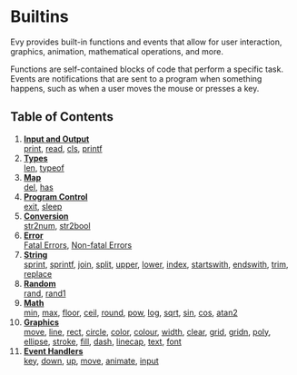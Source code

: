 # Builtins

Evy provides built-in functions and events that allow for user
interaction, graphics, animation, mathematical operations, and more.

Functions are self-contained blocks of code that perform a specific
task. Events are notifications that are sent to a program when
something happens, such as when a user moves the mouse or presses a
key.

## Table of Contents

1. [**Input and Output**](builtins_01_io.md)  
   [print](builtins_01_io.md#print), [read](builtins_01_io.md#read), [cls](builtins_01_io.md#cls), [printf](builtins_01_io.md#printf)
2. [**Types**](builtins_02_types.md)  
   [len](builtins_02_types.md#len), [typeof](builtins_02_types.md#typeof)
3. [**Map**](builtins_03_map.md)  
   [del](builtins_03_map.md#del), [has](builtins_03_map.md#has)
4. [**Program Control**](builtins_04_pcontrol.md)  
   [exit](builtins_04_pcontrol.md#exit), [sleep](builtins_04_pcontrol.md#sleep)
5. [**Conversion**](builtins_05_conv.md)  
   [str2num](builtins_05_conv.md#str2num), [str2bool](builtins_05_conv.md#str2bool)
6. [**Error**](builtins_06_error.md)  
   [Fatal Errors](builtins_06_error.md#fatal-errors), [Non-fatal Errors](builtins_06_error.md#non-fatal-errors)
7. [**String**](builtins_07_string.md)  
   [sprint](builtins_07_string.md#sprint), [sprintf](builtins_07_string.md#sprintf), [join](builtins_07_string.md#join), [split](builtins_07_string.md#split), [upper](builtins_07_string.md#upper), [lower](builtins_07_string.md#lower), [index](builtins_07_string.md#index), [startswith](builtins_07_string.md#startswith), [endswith](builtins_07_string.md#endswith), [trim](builtins_07_string.md#trim), [replace](builtins_07_string.md#replace)
8. [**Random**](builtins_08_random.md)  
   [rand](builtins_06_error.md#rand), [rand1](builtins_06_error.md#rand1)
9. [**Math**](builtins_09_math.md)  
   [min](builtins_09_math.md#min), [max](builtins_09_math.md#max), [floor](builtins_09_math.md#floor), [ceil](builtins_09_math.md#ceil), [round](builtins_09_math.md#round), [pow](builtins_09_math.md#pow), [log](builtins_09_math.md#log), [sqrt](builtins_09_math.md#sqrt), [sin](builtins_09_math.md#sin), [cos](builtins_09_math.md#cos), [atan2](builtins_09_math.md#atan2)
10. [**Graphics**](builtins_10_graphics.md)  
    [move](builtins_10_graphics.md#move), [line](builtins_10_graphics.md#line), [rect](builtins_10_graphics.md#rect), [circle](builtins_10_graphics.md#circle), [color](builtins_10_graphics.md#color), [colour](builtins_10_graphics.md#colour), [width](builtins_10_graphics.md#width), [clear](builtins_10_graphics.md#clear), [grid](builtins_10_graphics.md#grid), [gridn](builtins_10_graphics.md#gridn), [poly](builtins_10_graphics.md#poly), [ellipse](builtins_10_graphics.md#ellipse), [stroke](builtins_10_graphics.md#stroke), [fill](builtins_10_graphics.md#fill), [dash](builtins_10_graphics.md#dash), [linecap](builtins_10_graphics.md#linecap), [text](builtins_10_graphics.md#text), [font](builtins_10_graphics.md#font)
11. [**Event Handlers**](builtins_11_events.md)  
    [key](builtins_11_events.md#key), [down](builtins_11_events.md#down), [up](builtins_11_events.md#up), [move](builtins_11_events.md#move), [animate](builtins_11_events.md#animate), [input](builtins_11_events.md#input)
